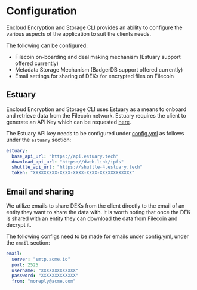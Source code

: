 # Configuration

Encloud Encryption and Storage CLI provides an ability to configure the various aspects of the application to suit the clients needs.

The following can be configured:

* Filecoin on-boarding and deal making mechanism (Estuary support offered currently)
* Metadata Storage Mechanism (BadgerDB support offered currently) 
* Email settings for sharing of DEKs for encrypted files on Filecoin

## Estuary 

Encloud Encryption and Storage CLI uses Estuary as a means to onboard and retrieve data from the Filecoin network. Estuary requires the client
to generate an API Key which can be requested [here](https://docs.estuary.tech/tutorial-get-an-api-key). 

The Estuary API key needs to be configured under [config.yml](../config.yml) as follows under the `estuary` section:

```yaml
estuary:
  base_api_url: "https://api.estuary.tech"
  download_api_url: "https://dweb.link/ipfs"
  shuttle_api_url: "https://shuttle-4.estuary.tech"
  token: "XXXXXXXXX-XXXX-XXXX-XXXX-XXXXXXXXXXXX"
```

## Email and sharing

We utilize emails to share DEKs from the client directly to the email of an entity they want to share the data with. It is 
worth noting that once the DEK is shared with an entity they can download the data from Filecoin and decrypt it.

The following configs need to be made for emails under [config.yml](../config.yml), under the `email` section:

```yaml
email:
  server: "smtp.acme.io"
  port: 2525
  username: "XXXXXXXXXXXXX"
  password: "XXXXXXXXXXXXX"
  from: "noreply@acme.com"
```

